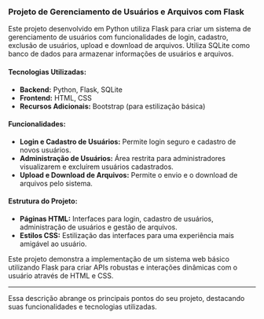 ### Projeto de Gerenciamento de Usuários e Arquivos com Flask

Este projeto desenvolvido em Python utiliza Flask para criar um sistema de gerenciamento de usuários com funcionalidades de login, cadastro, exclusão de usuários, upload e download de arquivos. Utiliza SQLite como banco de dados para armazenar informações de usuários e arquivos.

#### Tecnologias Utilizadas:
- **Backend:** Python, Flask, SQLite
- **Frontend:** HTML, CSS
- **Recursos Adicionais:** Bootstrap (para estilização básica)

#### Funcionalidades:
- **Login e Cadastro de Usuários:** Permite login seguro e cadastro de novos usuários.
- **Administração de Usuários:** Área restrita para administradores visualizarem e excluírem usuários cadastrados.
- **Upload e Download de Arquivos:** Permite o envio e o download de arquivos pelo sistema.

#### Estrutura do Projeto:
- **Páginas HTML:** Interfaces para login, cadastro de usuários, administração de usuários e gestão de arquivos.
- **Estilos CSS:** Estilização das interfaces para uma experiência mais amigável ao usuário.

Este projeto demonstra a implementação de um sistema web básico utilizando Flask para criar APIs robustas e interações dinâmicas com o usuário através de HTML e CSS.

--- 

Essa descrição abrange os principais pontos do seu projeto, destacando suas funcionalidades e tecnologias utilizadas.
